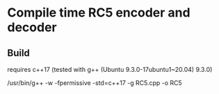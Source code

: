 # Compile time RC5 encoder and decoder

## Build

requires c++17 (tested with g++ (Ubuntu 9.3.0-17ubuntu1~20.04) 9.3.0)

/usr/bin/g++ -w -fpermissive -std=c++17 -g RC5.cpp -o RC5
